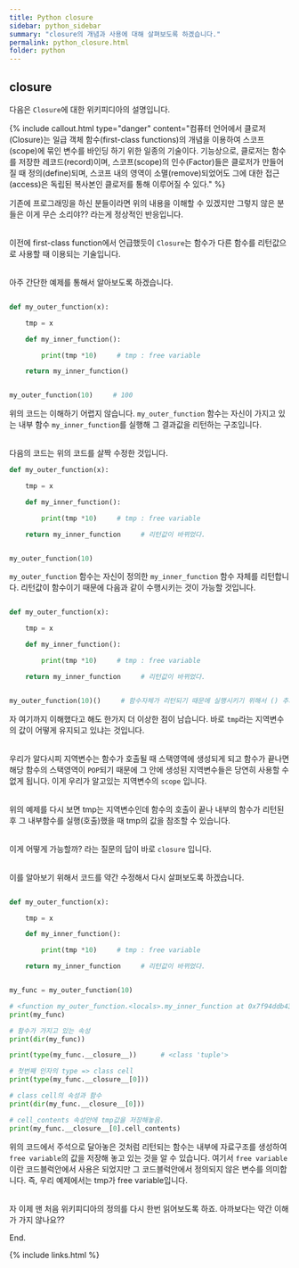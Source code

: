 ```yaml
---
title: Python closure
sidebar: python_sidebar
summary: "closure의 개념과 사용에 대해 살펴보도록 하겠습니다."
permalink: python_closure.html
folder: python
---
```


## closure

다음은 `Closure`에 대한 위키피디아의 설명입니다.

{% include callout.html
type="danger"
content="컴퓨터 언어에서 클로저(Closure)는 일급 객체 함수(first-class functions)의 개념을
이용하여 스코프(scope)에 묶인 변수를 바인딩 하기 위한 일종의 기술이다.
기능상으로, 클로저는 함수를 저장한 레코드(record)이며, 스코프(scope)의 인수(Factor)들은
클로저가 만들어질 때 정의(define)되며, 스코프 내의 영역이 소멸(remove)되었어도
그에 대한 접근(access)은 독립된 복사본인 클로저를 통해 이루어질 수 있다."
%}

기존에 프로그래밍을 하신 분들이라면 위의 내용을 이해할 수 있겠지만 그렇지 않은 분들은
이게 무슨 소리야?? 라는게 정상적인 반응입니다.
<br><br>

이전에 first-class function에서 언급했듯이
`Closure`는 함수가 다른 함수를 리턴값으로 사용할 때 이용되는 기술입니다.
<br><br>

아주 간단한 예제를 통해서 알아보도록 하겠습니다.

~~~python

def my_outer_function(x):

    tmp = x     

    def my_inner_function():

        print(tmp *10)     # tmp : free variable

    return my_inner_function()


my_outer_function(10)     # 100

~~~

위의 코드는 이해하기 어렵지 않습니다.  `my_outer_function` 함수는 자신이 가지고 있는
내부 함수 `my_inner_function`를 실행해 그 결과값을 리턴하는 구조입니다.
<br><br>

다음의 코드는 위의 코드를 살짝 수정한 것입니다.

~~~python
def my_outer_function(x):

    tmp = x     

    def my_inner_function():

        print(tmp *10)     # tmp : free variable

    return my_inner_function     # 리턴값이 바뀌었다.


my_outer_function(10)     
~~~

`my_outer_function` 함수는 자신이 정의한 `my_inner_function` 함수 자체를 리턴합니다.
리턴값이 함수이기 때문에 다음과 같이 수행시키는 것이 가능할 것입니다.

~~~python

def my_outer_function(x):

    tmp = x     

    def my_inner_function():

        print(tmp *10)     # tmp : free variable

    return my_inner_function     # 리턴값이 바뀌었다.


my_outer_function(10)()     # 함수자체가 리턴되기 때문에 실행시키기 위해서 () 추가

~~~

자 여기까지 이해했다고 해도 한가지 더 이상한 점이 남습니다. 바로 `tmp`라는 지역변수의
값이 어떻게 유지되고 있냐는 것입니다.
<br><br>

우리가 알다시피 지역변수는 함수가 호출될 때 스택영역에 생성되게 되고 함수가 끝나면
해당 함수의 스택영역이 `POP`되기 때문에 그 안에 생성된 지역변수들은 당연히 사용할 수 없게
됩니다. 이게 우리가 알고있는 지역변수의 `scope` 입니다.
<br><br>

위의 예제를 다시 보면 tmp는 지역변수인데 함수의 호출이 끝나 내부의 함수가
리턴된 후 그 내부함수를 실행(호출)했을 때 tmp의 값을 참조할 수 있습니다.
<br><br>

이게 어떻게 가능할까? 라는 질문의 답이 바로 `closure` 입니다.
<br><br>

이를 알아보기 위해서 코드를 약간 수정해서 다시 살펴보도록 하겠습니다.

~~~python

def my_outer_function(x):

    tmp = x     

    def my_inner_function():

        print(tmp *10)     # tmp : free variable

    return my_inner_function     # 리턴값이 바뀌었다.


my_func = my_outer_function(10)

# <function my_outer_function.<locals>.my_inner_function at 0x7f94ddb43ea0>
print(my_func)                              

# 함수가 가지고 있는 속성
print(dir(my_func))                         

print(type(my_func.__closure__))      # <class 'tuple'>      

# 첫번째 인자의 type => class cell
print(type(my_func.__closure__[0]))         

# class cell의 속성과 함수
print(dir(my_func.__closure__[0]))          

# cell_contents 속성안에 tmp값을 저장해놓음.
print(my_func.__closure__[0].cell_contents) 

~~~ 

위의 코드에서 주석으로 달아놓은 것처럼 리턴되는 함수는 내부에 자료구조를 생성하여
`free variable`의 값을 저장해 놓고 있는 것을 알 수 있습니다. 여기서 `free variable`이란
코드블럭안에서 사용은 되었지만 그 코드블럭안에서 정의되지 않은 변수를 의미합니다. 즉,
우리 예제에서는 tmp가 free variable입니다.
<br><br>

자 이제 맨 처음 위키피디아의 정의를 다시 한번 읽어보도록 하죠. 아까보다는 약간 이해가
가지 않나요??


End.

{% include links.html %}
